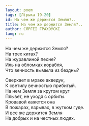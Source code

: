 ```yaml
---
layout: poem
tags: [Лірыка 19-20]
id: На чем же держится Земля?..
title: На чем же держится Земля?..
author: СЯРГЕІ ГРАХОЎСКІ
lang: ru
---
```



На чем же держится Земля?  
На трех китах?  
На журавлиной песне?  
Иль на обломках корабля,  
Что вечность вымыла из бездны?  

Сверкает в мраке акведук,  
К светилу вечностью прибитый.  
На нем Земля за кругом круг  
Плывет, не уходя с орбиты.  
Кровавой кажется она  
В пожарах, взрывах, в жутком гуде.  
И все же держится Земля  
На добрых и на честных людях.  
